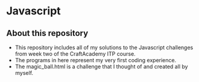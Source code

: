# Javascript  
## About this repository   
* This repository includes all of my solutions to the Javascript challenges from week two of the CraftAcademy ITP course.  
* The programs in here represent my very first coding experience.  
* The magic_ball.html is a challenge that I thought of and created all by myself.  